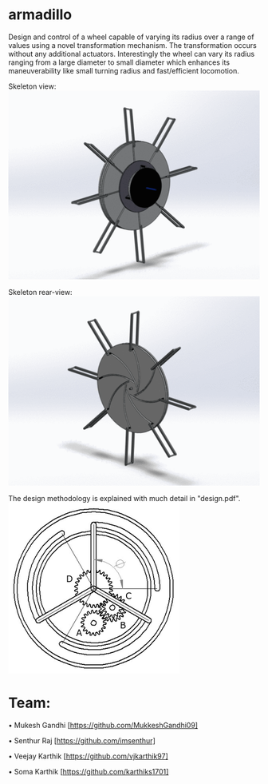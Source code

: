 # armadillo

Design and control of a wheel capable of varying its radius over a range of values using a novel transformation mechanism. The transformation occurs without any additional actuators. Interestingly the wheel can vary its radius ranging from a large diameter to small diameter which enhances its maneuverability like small turning radius and fast/efficient locomotion.

Skeleton view:
![alt text](https://github.com/spider-tronix/armadillo/blob/master/armadillo.gif)

Skeleton rear-view:
![alt text](https://github.com/spider-tronix/armadillo/blob/master/armadillo-rear.gif)

The design methodology is explained with much detail in "design.pdf".
![alt text](https://github.com/spider-tronix/armadillo/blob/master/images/final_osc.png)

# Team:
  
  • Mukesh Gandhi [https://github.com/MukkeshGandhi09] 
    
  • Senthur Raj [https://github.com/imsenthur]
  
  • Veejay Karthik [https://github.com/vjkarthik97]
  
  • Soma Karthik [https://github.com/karthiks1701]
  
  
  

